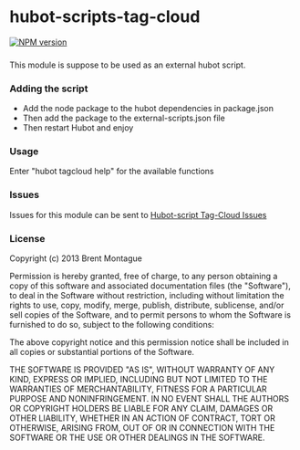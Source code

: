 hubot-scripts-tag-cloud
=======================

[![NPM version](https://badge.fury.io/js/hubot-scripts-tag-cloud.png)](https://npmjs.org/package/hubot-scripts-tag-cloud)

### 
This module is suppose to be used as an external hubot script.

### Adding the script
* Add the node package to the hubot dependencies in package.json
* Then add the package to the external-scripts.json file
* Then restart Hubot and enjoy

### Usage

Enter "hubot tagcloud help" for the available functions

### Issues

Issues for this module can be sent to [Hubot-script Tag-Cloud Issues](https://github.com/bigbam505/hubot-scripts-tag-cloud/issues)

### License

Copyright (c) 2013 Brent Montague

Permission is hereby granted, free of charge, to any person obtaining a copy of this software and associated documentation files (the "Software"), to deal in the Software without restriction, including without limitation the rights to use, copy, modify, merge, publish, distribute, sublicense, and/or sell copies of the Software, and to permit persons to whom the Software is furnished to do so, subject to the following conditions:

The above copyright notice and this permission notice shall be included in all copies or substantial portions of the Software.

THE SOFTWARE IS PROVIDED "AS IS", WITHOUT WARRANTY OF ANY KIND, EXPRESS OR IMPLIED, INCLUDING BUT NOT LIMITED TO THE WARRANTIES OF MERCHANTABILITY, FITNESS FOR A PARTICULAR PURPOSE AND NONINFRINGEMENT. IN NO EVENT SHALL THE AUTHORS OR COPYRIGHT HOLDERS BE LIABLE FOR ANY CLAIM, DAMAGES OR OTHER LIABILITY, WHETHER IN AN ACTION OF CONTRACT, TORT OR OTHERWISE, ARISING FROM, OUT OF OR IN CONNECTION WITH THE SOFTWARE OR THE USE OR OTHER DEALINGS IN THE SOFTWARE.
